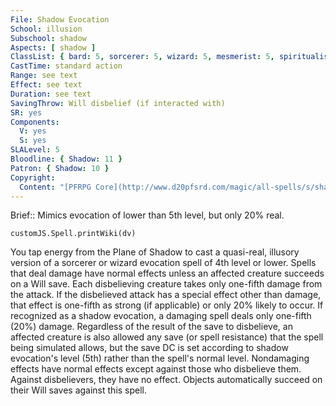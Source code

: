 ```yaml
---
File: Shadow Evocation
School: illusion
Subschool: shadow
Aspects: [ shadow ]
ClassList: { bard: 5, sorcerer: 5, wizard: 5, mesmerist: 5, spiritualist: 5 }
CastTime: standard action
Range: see text
Effect: see text
Duration: see text
SavingThrow: Will disbelief (if interacted with)
SR: yes
Components:
  V: yes
  S: yes
SLALevel: 5
Bloodline: { Shadow: 11 }
Patron: { Shadow: 10 }
Copyright:
  Content: "[PFRPG Core](http://www.d20pfsrd.com/magic/all-spells/s/shadow-evocation)"
---
```

Brief:: Mimics evocation of lower than 5th level, but only 20% real.

```dataviewjs
customJS.Spell.printWiki(dv)
```

You tap energy from the Plane of Shadow to cast a quasi-real, illusory version of a sorcerer or wizard evocation spell of 4th level or lower. Spells that deal damage have normal effects unless an affected creature succeeds on a Will save. Each disbelieving creature takes only one-fifth damage from the attack. If the disbelieved attack has a special effect other than damage, that effect is one-fifth as strong (if applicable) or only 20% likely to occur. If recognized as a shadow evocation, a damaging spell deals only one-fifth (20%) damage. Regardless of the result of the save to disbelieve, an affected creature is also allowed any save (or spell resistance) that the spell being simulated allows, but the save DC is set according to shadow evocation's level (5th) rather than the spell's normal level.  Nondamaging effects have normal effects except against those who disbelieve them. Against disbelievers, they have no effect.  Objects automatically succeed on their Will saves against this spell.
